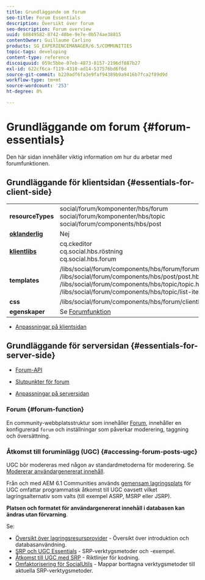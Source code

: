 ```yaml
---
title: Grundläggande om forum
seo-title: Forum Essentials
description: Översikt över forum
seo-description: Forum overview
uuid: 68849582-8742-40be-9e7e-0b574ae38815
contentOwner: Guillaume Carlino
products: SG_EXPERIENCEMANAGER/6.5/COMMUNITIES
topic-tags: developing
content-type: reference
discoiquuid: 059c5bbe-07eb-4873-8157-2196df887b27
exl-id: 622cf6ca-f119-4310-ad14-537576bd6f6d
source-git-commit: b220adf6fa3e9faf94389b9a9416b7fca2f89d9d
workflow-type: tm+mt
source-wordcount: '253'
ht-degree: 0%

---
```


# Grundläggande om forum {#forum-essentials}

Den här sidan innehåller viktig information om hur du arbetar med forumfunktionen.

## Grundläggande för klientsidan {#essentials-for-client-side}

<table>
 <tbody>
  <tr>
   <td> <strong>resourceTypes</strong></td>
   <td>social/forum/komponenter/hbs/forum<br /> social/forum/komponenter/hbs/topic<br /> social/forum/components/hbs/post</td>
  </tr>
  <tr>
   <td> <a href="scf.md#add-or-include-a-communities-component"><strong>oklanderlig</strong></a></td>
   <td>Nej</td>
  </tr>
  <tr>
   <td> <a href="clientlibs.md"><strong>klientlibs</strong></a></td>
   <td>cq.ckeditor<br /> cq.social.hbs.röstning<br /> cq.social.hbs.forum</td>
  </tr>
  <tr>
   <td> <strong>templates</strong></td>
   <td> /libs/social/forum/components/hbs/forum/forum.hbs<br /> /libs/social/forum/components/hbs/post/post.hbs<br /> /libs/social/forum/components/hbs/topic/topic.hbs<br /> /libs/social/forum/components/hbs/topic/list-item.hbs<br /> </td>
  </tr>
  <tr>
   <td> <strong>css</strong></td>
   <td> /libs/social/forum/components/hbs/forum/clientlibs/forum.css</td>
  </tr>
  <tr>
   <td><strong> egenskaper</strong></td>
   <td>Se <a href="forum.md">Forumfunktion</a></td>
  </tr>
 </tbody>
</table>

* [Anpassningar på klientsidan](client-customize.md)

## Grundläggande för serversidan {#essentials-for-server-side}

* [Forum-API](https://helpx.adobe.com/experience-manager/6-5/sites/developing/using/reference-materials/javadoc/com/adobe/cq/social/forum/client/api/package-summary.html)

* [Slutpunkter för forum](https://helpx.adobe.com/experience-manager/6-5/sites/developing/using/reference-materials/javadoc/com/adobe/cq/social/forum/client/endpoints/package-summary.html)

* [Anpassningar på serversidan](server-customize.md)

### Forum {#forum-function}

En community-webbplatsstruktur som innehåller [Forum](functions.md#forum-function), innehåller en konfigurerad `forum` och inställningar som påverkar moderering, taggning och översättning.

### Åtkomst till foruminlägg (UGC) {#accessing-forum-posts-ugc}

UGC bör modereras med någon av standardmetoderna för moderering.
Se [Modererar användargenererat innehåll](moderate-ugc.md).

Från och med AEM 6.1 Communities används [gemensam lagringsplats](working-with-srp.md) för UGC omfattar programmatisk åtkomst till UGC oavsett vilket lagringsalternativ som valts (till exempel ASRP, MSRP eller JSRP).

**Platsen och formatet för användargenererat innehåll i databasen kan ändras utan förvarning**.

Se:

* [Översikt över lagringsresursprovider](srp.md) - Översikt över introduktion och databasanvändning.
* [SRP och UGC Essentials](srp-and-ugc.md) - SRP-verktygsmetoder och -exempel.
* [Åtkomst till UGC med SRP](accessing-ugc-with-srp.md) - Riktlinjer för kodning.
* [Omfaktorisering för SocialUtils](socialutils.md) - Mappar borttagna verktygsmetoder till aktuella SRP-verktygsmetoder.
